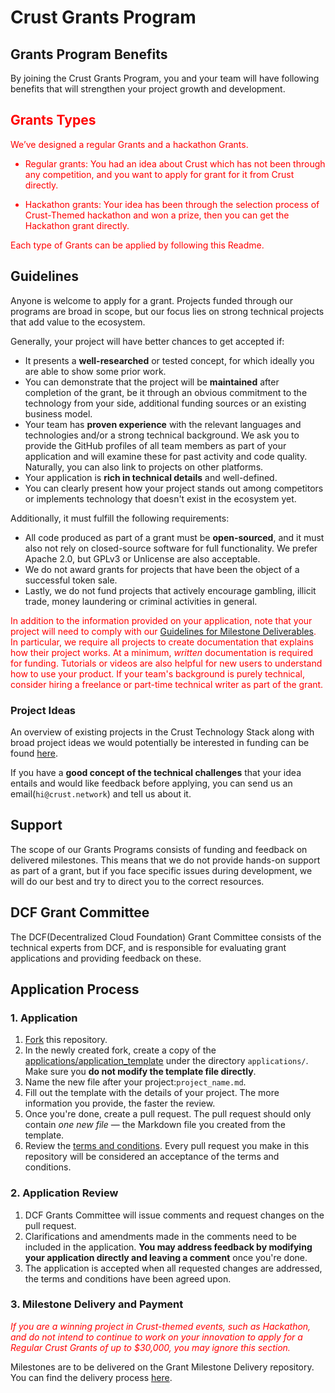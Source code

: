 # Crust Grants Program

## Grants Program Benefits

By joining the Crust Grants Program, you and your team will have following benefits that will strengthen your project growth and development.

<font color=red>

## Grants Types

We’ve designed a regular Grants and a hackathon Grants.

* Regular grants: You had an idea about Crust which has not been through any competition, and you want to apply for grant for it from Crust directly.

* Hackathon grants: Your idea has been through the selection process of Crust-Themed hackathon and won a prize, then you can get the Hackathon grant directly.

Each type of Grants can be applied by following this Readme.

</font>


## Guidelines

Anyone is welcome to apply for a grant. Projects funded through our programs are broad in scope, but our focus lies on strong technical projects that add value to the ecosystem.

Generally, your project will have better chances to get accepted if:

- It presents a **well-researched** or tested concept, for which ideally you are able to show some prior work.
- You can demonstrate that the project will be **maintained** after completion of the grant, be it through an obvious commitment to the technology from your side, additional funding sources or an existing business model.
- Your team has **proven experience** with the relevant languages and technologies and/or a strong technical background. We ask you to provide the GitHub profiles of all team members as part of your application and will examine these for past activity and code quality. Naturally, you can also link to projects on other platforms.
- Your application is **rich in technical details** and well-defined.
- You can clearly present how your project stands out among competitors or implements technology that doesn't exist in the ecosystem yet.

Additionally, it must fulfill the following requirements:

- All code produced as part of a grant must be **open-sourced**, and it must also not rely on closed-source software for full functionality. We prefer Apache 2.0, but GPLv3 or Unlicense are also acceptable.
- We do not award grants for projects that have been the object of a successful token sale.
- Lastly, we do not fund projects that actively encourage gambling, illicit trade, money laundering or criminal activities in general.

<font color=red>

In addition to the information provided on your application, note that your project will need to comply with our [Guidelines for Milestone Deliverables](https://github.com/crustio/Crust-Grant-Milestone-Delivery/blob/main/README.md). In particular, we require all projects to create documentation that explains how their project works. At a minimum, *written* documentation is required for funding. Tutorials or videos are also helpful for new users to understand how to use your product. If your team's background is purely technical, consider hiring a freelance or part-time technical writer as part of the grant.
</font>

### Project Ideas

An overview of existing projects in the Crust Technology Stack along with broad project ideas we would potentially be interested in funding can be found [here](crust_stack.md).

If you have a **good concept of the technical challenges** that your idea entails and would like feedback before applying, you can send us an email(`hi@crust.network`) and tell us about it.

## Support

The scope of our Grants Programs consists of funding and feedback on delivered milestones. This means that we do not provide hands-on support as part of a grant, but if you face specific issues during development, we will do our best and try to direct you to the correct resources.

## DCF Grant Committee

The DCF(Decentralized Cloud Foundation) Grant Committee consists of the technical experts from DCF, and is responsible for evaluating grant applications and providing feedback on these.

## Application Process

### 1. Application

1. [Fork](https://github.com/crustio/Crust-Grants-Program/fork) this repository.
2. In the newly created fork, create a copy of the [applications/application_template](applications/application_template.md) under the directory `applications/`. Make sure you **do not modify the template file directly**.
3. Name the new file after your project:`project_name.md`.
4. Fill out the template with the details of your project. The more information you provide, the faster the review.
5. Once you're done, create a pull request. The pull request should only contain *one new file* — the Markdown file you created from the template.
6. Review the [terms and conditions](crust-grants-terms-and-conditions.md).  Every pull request you make in this repository will be considered an acceptance of the terms and conditions.

### 2. Application Review

1. DCF Grants Committee will issue comments and request changes on the pull request.
2. Clarifications and amendments made in the comments need to be included in the application. **You may address feedback by modifying your application directly and leaving a comment** once you're done.
3. The application is accepted when all requested changes are addressed, the terms and conditions have been agreed upon.

### 3. Milestone Delivery and Payment

<font color=red>

*If you are a winning project in Crust-themed events, such as Hackathon, and do not intend to continue to work on your innovation to apply for a Regular Crust Grants of up to $30,000, you may ignore this section.*
</font>

Milestones are to be delivered on the Grant Milestone Delivery repository. You can find the delivery process [here](https://github.com/crustio/Crust-Grant-Milestone-Delivery).
